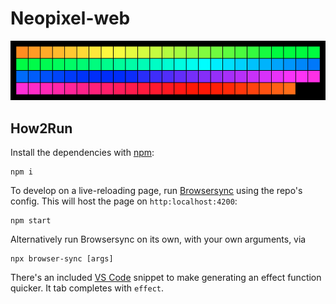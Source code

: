 # Neopixel-web

![Squares, representing pixels, in a linear rainbow pattern](./assets/pixels.png)

## How2Run
Install the dependencies with [npm](https://www.npmjs.com/):
```
npm i
```

To develop on a live-reloading page, run [Browsersync](https://browsersync.io/) using the repo's config.
This will host the page on `http:localhost:4200`:
```
npm start
```

Alternatively run Browsersync on its own, with your own arguments, via
```
npx browser-sync [args]
```

There's an included [VS Code](https://code.visualstudio.com/) snippet to make generating an effect function quicker. It tab completes with `effect`.
